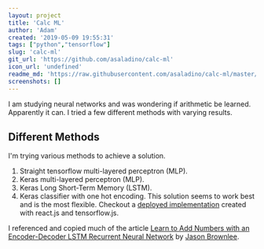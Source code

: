 ```yaml
---
layout: project
title: 'Calc ML'
author: 'Adam'
created: '2019-05-09 19:55:31'
tags: ["python","tensorflow"]
slug: 'calc-ml'
git_url: 'https://github.com/asaladino/calc-ml'
icon_url: 'undefined'
readme_md: 'https://raw.githubusercontent.com/asaladino/calc-ml/master/README.md'
screenshots: []
---
```



I am studying neural networks and was wondering if arithmetic be learned. Apparently it can. I tried a few different methods with varying results.

## Different Methods

I'm trying various methods to achieve a solution.

1. Straight tensorflow multi-layered perceptron (MLP).
2. Keras multi-layered perceptron (MLP).
3. Keras Long Short-Term Memory (LSTM).
4. Keras classifier with one hot encoding. This solution seems to work best and is the most flexible. Checkout a [deployed implementation](http://calc.codingsimply.com) created with react.js and tensorflow.js.

I referenced and copied much of the article [Learn to Add Numbers with an Encoder-Decoder LSTM Recurrent Neural Network](https://machinelearningmastery.com/learn-add-numbers-seq2seq-recurrent-neural-networks/) by [Jason Brownlee](https://machinelearningmastery.com/).
